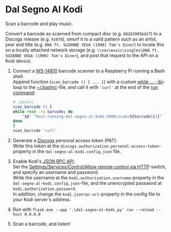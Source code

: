 # Dal Segno Al Kodi

Scan a barcode and play music.

Convert a barcode as scanned from compact disc (e.g. `082839056427`) to a Discogs release (e.g. `41078`), smurf it to a valid pattern such as an artist, year and title (e.g. `DNA ft. SUZANNE VEGA (1990) Tom's Diner`) to locate this on a locally attached network storage (e.g. `\\nas\music\singles\DNA ft. SUZANNE VEGA (1990) Tom's Diner`), and post that request to the API on a Kodi device.

1. Connect a [WS-14810](http://www.waveshare.com/wiki/Barcode_Scanner_Module) barcode scanner to a Raspberry Pi running a Bash shell.  
Append function (`scan_barcode () { ... }`) with a custom [while ... ; do](https://unix.stackexchange.com/a/555628)-loop to the [~/.bashrc](https://superuser.com/a/49292)-file, and call it with ``'curl'`` at the end of the [run command](https://superuser.com/a/144377):

    ```bash
    # .bashrc
    scan_barcode () {
    while read -ra barcode; do
        "$@" "host-running-dal-segno-al-kodi:5000/scan/${barcode[@]}"
    done
    }
    scan_barcode 'curl'
    ```

2. Generate a [Discogs](https://www.discogs.com/settings/developers) personal access token (PAT).  
   Write this token at the `discogs.authorization.personal-access-token`-property in the `dal-segno-al-kodi.config.json` file.
3. Enable Kodi's [JSON RPC API](https://kodi.wiki/view/JSON-RPC_API).  
   Set the [Settings/Services/Control/Allow remote control via HTTP](https://kodi.wiki/view/Settings/Services/Control#Allow_remote_control_via_HTTP)-switch, and specify an username and password.  
   Write the username at the `kodi.authorization.username`-property in the `dal-segno-al-kodi.config.json`-file, and the unencrypted password at `kodi.authorization.password`.  
   In addition, change the `kodi.jsonrpc-uri`-property in the config file to your Kodi server's address.
4. Run with `flask.exe --app '.\dal-segno-al-kodi.py' run --reload --host 0.0.0.0`
5. Scan a barcode, and listen!
